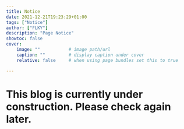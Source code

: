 ```yaml
---
title: Notice
date: 2021-12-21T19:23:29+01:00
tags: ["Notice"]
author: ["FLKY"]
description: "Page Notice"
showtoc: false
cover:
    image: ""           # image path/url
    caption: ""         # display caption under cover
    relative: false     # when using page bundles set this to true

---
```


# This blog is currently under construction. Please check again later.